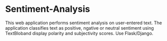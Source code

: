 # Sentiment-Analysis
This web application performs sentiment analysis on user-entered text.
The application classifies text as positive, ngative or neutral sentiment using TextBloband display polarity and subjectivity scores.
Use Flask/Django.
